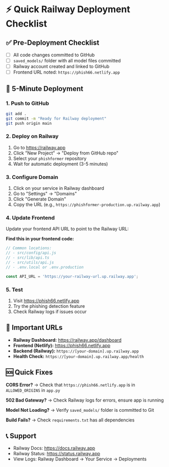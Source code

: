 # ⚡ Quick Railway Deployment Checklist

## ✅ Pre-Deployment Checklist

- [ ] All code changes committed to GitHub
- [ ] `saved_models/` folder with all model files committed
- [ ] Railway account created and linked to GitHub
- [ ] Frontend URL noted: `https://phish66.netlify.app`

## 🚀 5-Minute Deployment

### 1. Push to GitHub
```bash
git add .
git commit -m "Ready for Railway deployment"
git push origin main
```

### 2. Deploy on Railway
1. Go to https://railway.app
2. Click "New Project" → "Deploy from GitHub repo"
3. Select your `phishformer` repository
4. Wait for automatic deployment (3-5 minutes)

### 3. Configure Domain
1. Click on your service in Railway dashboard
2. Go to "Settings" → "Domains"
3. Click "Generate Domain"
4. Copy the URL (e.g., `https://phishformer-production.up.railway.app`)

### 4. Update Frontend
Update your frontend API URL to point to the Railway URL:

**Find this in your frontend code:**
```javascript
// Common locations:
// - src/config/api.js
// - src/lib/api.ts
// - src/utils/api.js
// - .env.local or .env.production

const API_URL = 'https://your-railway-url.up.railway.app';
```

### 5. Test
1. Visit https://phish66.netlify.app
2. Try the phishing detection feature
3. Check Railway logs if issues occur

## 🔗 Important URLs

- **Railway Dashboard:** https://railway.app/dashboard
- **Frontend (Netlify):** https://phish66.netlify.app
- **Backend (Railway):** `https://[your-domain].up.railway.app`
- **Health Check:** `https://[your-domain].up.railway.app/health`

## 🆘 Quick Fixes

**CORS Error?**
→ Check that `https://phish66.netlify.app` is in `ALLOWED_ORIGINS` in `app.py`

**502 Bad Gateway?**
→ Check Railway logs for errors, ensure app is running

**Model Not Loading?**
→ Verify `saved_models/` folder is committed to Git

**Build Fails?**
→ Check `requirements.txt` has all dependencies

## 📞 Support

- Railway Docs: https://docs.railway.app
- Railway Status: https://status.railway.app
- View Logs: Railway Dashboard → Your Service → Deployments
